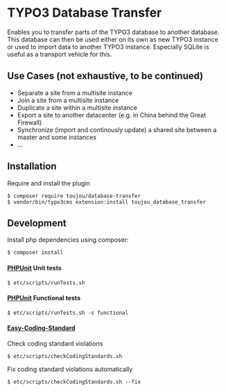 # TYPO3 Database Transfer

Enables you to transfer parts of the TYPO3 database to another database. This database can then be used either on its own as new TYPO3 instance or used to import data to another TYPO3 instance. Especially SQLite is useful as a transport vehicle for this.

## Use Cases (not exhaustive, to be continued)

* Separate a site from a multisite instance
* Join a site from a multisite instance
* Duplicate a site within a multisite instance
* Export a site to another datacenter (e.g. in China behind the Great Firewall)
* Synchronize (import and continously update) a shared site between a master and some instances
* ...

## Installation

Require and install the plugin

    $ composer require toujou/database-transfer
    $ vendor/bin/typo3cms extension:install toujou_database_transfer

## Development

Install php dependencies using composer:

    $ composer install

#### [PHPUnit](https://phpunit.de) Unit tests

    $ etc/scripts/runTests.sh

#### [PHPUnit](https://phpunit.de) Functional tests

    $ etc/scripts/runTests.sh -s functional


#### [Easy-Coding-Standard](https://github.com/Symplify/EasyCodingStandard)

Check coding standard violations

    $ etc/scripts/checkCodingStandards.sh

Fix coding standard violations automatically

    $ etc/scripts/checkCodingStandards.sh --fix
